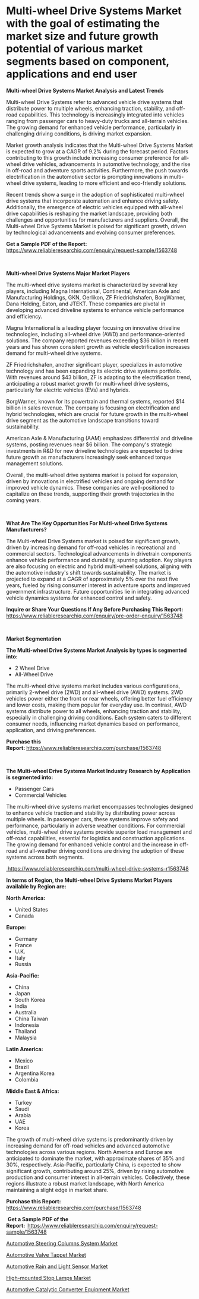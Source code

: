 <p><h1>Multi-wheel Drive Systems Market with the goal of estimating the market size and future growth potential of various market segments based on component, applications and end user</h1></p><p><strong>Multi-wheel Drive Systems Market Analysis and Latest Trends</strong></p>
<p><p>Multi-wheel Drive Systems refer to advanced vehicle drive systems that distribute power to multiple wheels, enhancing traction, stability, and off-road capabilities. This technology is increasingly integrated into vehicles ranging from passenger cars to heavy-duty trucks and all-terrain vehicles. The growing demand for enhanced vehicle performance, particularly in challenging driving conditions, is driving market expansion.</p><p>Market growth analysis indicates that the Multi-wheel Drive Systems Market is expected to grow at a CAGR of 9.2% during the forecast period. Factors contributing to this growth include increasing consumer preference for all-wheel drive vehicles, advancements in automotive technology, and the rise in off-road and adventure sports activities. Furthermore, the push towards electrification in the automotive sector is prompting innovations in multi-wheel drive systems, leading to more efficient and eco-friendly solutions.</p><p>Recent trends show a surge in the adoption of sophisticated multi-wheel drive systems that incorporate automation and enhance driving safety. Additionally, the emergence of electric vehicles equipped with all-wheel drive capabilities is reshaping the market landscape, providing both challenges and opportunities for manufacturers and suppliers. Overall, the Multi-wheel Drive Systems Market is poised for significant growth, driven by technological advancements and evolving consumer preferences.</p></p>
<p><strong>Get a Sample PDF of the Report:&nbsp;</strong> <a href="https://www.reliableresearchiq.com/enquiry/request-sample/1563748?utm_campaign=1123&utm_medium=2&utm_source=Github&utm_content=ia&utm_term=30032025&utm_id=multi-wheel-drive-systems">https://www.reliableresearchiq.com/enquiry/request-sample/1563748</a></p>
<p>&nbsp;</p>
<p><strong>Multi-wheel Drive Systems Major Market Players</strong></p>
<p><p>The multi-wheel drive systems market is characterized by several key players, including Magna International, Continental, American Axle and Manufacturing Holdings, GKN, Oerlikon, ZF Friedrichshafen, BorgWarner, Dana Holding, Eaton, and JTEKT. These companies are pivotal in developing advanced driveline systems to enhance vehicle performance and efficiency.</p><p>Magna International is a leading player focusing on innovative driveline technologies, including all-wheel drive (AWD) and performance-oriented solutions. The company reported revenues exceeding $36 billion in recent years and has shown consistent growth as vehicle electrification increases demand for multi-wheel drive systems.</p><p>ZF Friedrichshafen, another significant player, specializes in automotive technology and has been expanding its electric drive systems portfolio. With revenues around $43 billion, ZF is adapting to the electrification trend, anticipating a robust market growth for multi-wheel drive systems, particularly for electric vehicles (EVs) and hybrids.</p><p>BorgWarner, known for its powertrain and thermal systems, reported $14 billion in sales revenue. The company is focusing on electrification and hybrid technologies, which are crucial for future growth in the multi-wheel drive segment as the automotive landscape transitions toward sustainability.</p><p>American Axle & Manufacturing (AAM) emphasizes differential and driveline systems, posting revenues near $6 billion. The company's strategic investments in R&D for new driveline technologies are expected to drive future growth as manufacturers increasingly seek enhanced torque management solutions.</p><p>Overall, the multi-wheel drive systems market is poised for expansion, driven by innovations in electrified vehicles and ongoing demand for improved vehicle dynamics. These companies are well-positioned to capitalize on these trends, supporting their growth trajectories in the coming years.</p></p>
<p>&nbsp;</p>
<p><strong>What Are The Key Opportunities For Multi-wheel Drive Systems Manufacturers?</strong></p>
<p><p>The Multi-wheel Drive Systems market is poised for significant growth, driven by increasing demand for off-road vehicles in recreational and commercial sectors. Technological advancements in drivetrain components enhance vehicle performance and durability, spurring adoption. Key players are also focusing on electric and hybrid multi-wheel solutions, aligning with the automotive industry's shift towards sustainability. The market is projected to expand at a CAGR of approximately 5% over the next five years, fueled by rising consumer interest in adventure sports and improved government infrastructure. Future opportunities lie in integrating advanced vehicle dynamics systems for enhanced control and safety.</p></p>
<p><strong>Inquire or Share Your Questions If Any Before Purchasing This Report:</strong> <a href="https://www.reliableresearchiq.com/enquiry/pre-order-enquiry/1563748?utm_campaign=1123&utm_medium=2&utm_source=Github&utm_content=ia&utm_term=30032025&utm_id=multi-wheel-drive-systems">https://www.reliableresearchiq.com/enquiry/pre-order-enquiry/1563748</a></p>
<p>&nbsp;</p>
<p><strong>Market Segmentation</strong></p>
<p><strong>The Multi-wheel Drive Systems Market Analysis by types is segmented into:</strong></p>
<p><ul><li>2 Wheel Drive</li><li>All-Wheel Drive</li></ul></p>
<p><p>The multi-wheel drive systems market includes various configurations, primarily 2-wheel drive (2WD) and all-wheel drive (AWD) systems. 2WD vehicles power either the front or rear wheels, offering better fuel efficiency and lower costs, making them popular for everyday use. In contrast, AWD systems distribute power to all wheels, enhancing traction and stability, especially in challenging driving conditions. Each system caters to different consumer needs, influencing market dynamics based on performance, application, and driving preferences.</p></p>
<p><strong>Purchase this Report:&nbsp;</strong><a href="https://www.reliableresearchiq.com/purchase/1563748?utm_campaign=1123&utm_medium=2&utm_source=Github&utm_content=ia&utm_term=30032025&utm_id=multi-wheel-drive-systems">https://www.reliableresearchiq.com/purchase/1563748</a></p>
<p>&nbsp;</p>
<p><strong>The Multi-wheel Drive Systems Market Industry Research by Application is segmented into:</strong></p>
<p><ul><li>Passenger Cars</li><li>Commercial Vehicles</li></ul></p>
<p><p>The multi-wheel drive systems market encompasses technologies designed to enhance vehicle traction and stability by distributing power across multiple wheels. In passenger cars, these systems improve safety and performance, particularly in adverse weather conditions. For commercial vehicles, multi-wheel drive systems provide superior load management and off-road capabilities, essential for logistics and construction applications. The growing demand for enhanced vehicle control and the increase in off-road and all-weather driving conditions are driving the adoption of these systems across both segments.</p></p>
<p><a href="https://www.reliableresearchiq.com/multi-wheel-drive-systems-r1563748?utm_campaign=1123&utm_medium=2&utm_source=Github&utm_content=ia&utm_term=30032025&utm_id=multi-wheel-drive-systems">&nbsp;https://www.reliableresearchiq.com/multi-wheel-drive-systems-r1563748</a></p>
<p><strong>In terms of Region, the Multi-wheel Drive Systems Market Players available by Region are:</strong></p>
<p>
    <p> <strong> North America: </strong>
        <ul>
            <li>United States</li>
            <li>Canada</li>
        </ul>
        </p> 
    <p> <strong> Europe: </strong>
        <ul>
            <li>Germany</li>
            <li>France</li>
            <li>U.K.</li>
            <li>Italy</li>
            <li>Russia</li>
        </ul>
        </p> 
    <p> <strong> Asia-Pacific: </strong>
        <ul>
            <li>China</li>
            <li>Japan</li>
            <li>South Korea</li>
            <li>India</li>
            <li>Australia</li>
            <li>China Taiwan</li>
            <li>Indonesia</li>
            <li>Thailand</li>
            <li>Malaysia</li>
        </ul>
        </p> 
    <p> <strong> Latin America: </strong>
        <ul>
            <li>Mexico</li>
            <li>Brazil</li>
            <li>Argentina Korea</li>
            <li>Colombia</li>
        </ul>
        </p> 
    <p> <strong> Middle East & Africa: </strong>
        <ul>
            <li>Turkey</li>
            <li>Saudi</li>
            <li>Arabia</li>
            <li>UAE</li>
            <li>Korea</li>
        </ul>
    </p>
    </p>
<p><p>The growth of multi-wheel drive systems is predominantly driven by increasing demand for off-road vehicles and advanced automotive technologies across various regions. North America and Europe are anticipated to dominate the market, with approximate shares of 35% and 30%, respectively. Asia-Pacific, particularly China, is expected to show significant growth, contributing around 25%, driven by rising automotive production and consumer interest in all-terrain vehicles. Collectively, these regions illustrate a robust market landscape, with North America maintaining a slight edge in market share.</p></p>
<p><strong>Purchase this Report: </strong><a href="https://www.reliableresearchiq.com/purchase/1563748?utm_campaign=1123&utm_medium=2&utm_source=Github&utm_content=ia&utm_term=30032025&utm_id=multi-wheel-drive-systems">https://www.reliableresearchiq.com/purchase/1563748</a></p>
<p>&nbsp;<strong>Get a Sample PDF of the Report:&nbsp;&nbsp;</strong><a href="https://www.reliableresearchiq.com/enquiry/request-sample/1563748?utm_campaign=1123&utm_medium=2&utm_source=Github&utm_content=ia&utm_term=30032025&utm_id=multi-wheel-drive-systems">https://www.reliableresearchiq.com/enquiry/request-sample/1563748</a></p>
<p><strong></strong></p>
<p><p><a href="https://github.com/foddekampo/Market-Research-Report-List-1/blob/main/automotive-steering-columns-system-market.md?utm_campaign=1123&utm_medium=2&utm_source=Github&utm_content=ia&utm_term=30032025&utm_id=multi-wheel-drive-systems">Automotive Steering Columns System Market</a></p><p><a href="https://github.com/laverkyllozc/Market-Research-Report-List-1/blob/main/automotive-valve-tappet-market.md?utm_campaign=1123&utm_medium=2&utm_source=Github&utm_content=ia&utm_term=30032025&utm_id=multi-wheel-drive-systems">Automotive Valve Tappet Market</a></p><p><a href="https://github.com/puttslukis59/Market-Research-Report-List-1/blob/main/automotive-rain-and-light-sensor-market.md?utm_campaign=1123&utm_medium=2&utm_source=Github&utm_content=ia&utm_term=30032025&utm_id=multi-wheel-drive-systems">Automotive Rain and Light Sensor Market</a></p><p><a href="https://github.com/clemmheisefy/Market-Research-Report-List-1/blob/main/high-mounted-stop-lamps-market.md?utm_campaign=1123&utm_medium=2&utm_source=Github&utm_content=ia&utm_term=30032025&utm_id=multi-wheel-drive-systems">High-mounted Stop Lamps Market</a></p><p><a href="https://github.com/furnoirons9e/Market-Research-Report-List-1/blob/main/automotive-catalytic-converter-equipment-market.md?utm_campaign=1123&utm_medium=2&utm_source=Github&utm_content=ia&utm_term=30032025&utm_id=multi-wheel-drive-systems">Automotive Catalytic Converter Equipment Market</a></p></p>